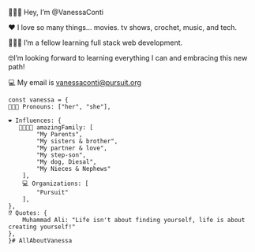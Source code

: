 🙋🏻‍♀️ Hey, I’m @VanessaConti

❤️ I love so many things... movies. tv shows, crochet, music, and tech.

👩🏻‍💻 I’m a fellow learning full stack web development.

🤓I’m looking forward to learning everything I can and embracing this new path!

💻 My email is vanessaconti@pursuit.org




	const vanessa = {
    👩🏻‍🦱 Pronouns: ["her", "she"],
	
    ❤️ Influences: {
       👨‍👩‍👧‍👦 amazingFamily: [
            "My Parents", 
            "My sisters & brother",
            "My partner & love",
            "My step-son",
            "My dog, Diesal", 
            "My Nieces & Nephews"
        ], 
        💻 Organizations: [
            "Pursuit"
        ],
    },
    ⁉️ Quotes: {
        Muhammad Ali: "Life isn't about finding yourself, life is about creating yourself!"
    },
    }# AllAboutVanessa

